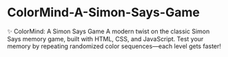 # ColorMind-A-Simon-Says-Game
✨ ColorMind: A Simon Says Game A modern twist on the classic Simon Says memory game, built with HTML, CSS, and JavaScript. Test your memory by repeating randomized color sequences—each level gets faster!
